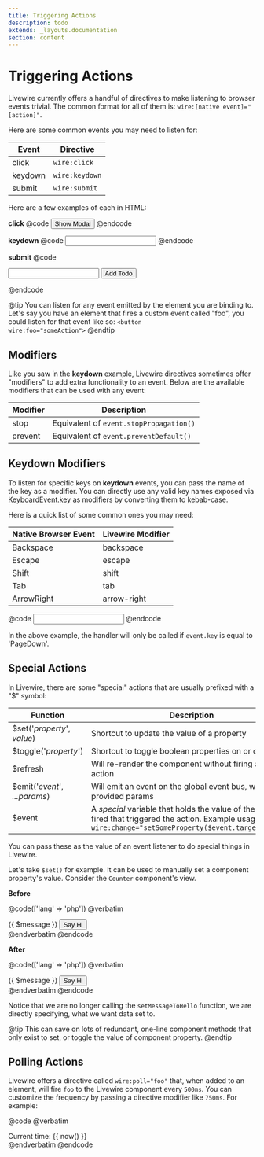 ```yaml
---
title: Triggering Actions
description: todo
extends: _layouts.documentation
section: content
---
```


# Triggering Actions

Livewire currently offers a handful of directives to make listening to browser events trivial. The common format for all of them is: `wire:[native event]="[action]"`.

Here are some common events you may need to listen for:

Event | Directive
--- | ---
click | `wire:click`
keydown | `wire:keydown`
submit | `wire:submit`

Here are a few examples of each in HTML:

**click**
@code
<button wire:click="showModal">Show Modal</button>
@endcode

**keydown**
@code
<input wire:keydown.enter="search">
@endcode

**submit**
@code
<form wire:submit="addTodo">
    <input wire:model="title">
    <button>Add Todo</button>
</form>
@endcode

@tip
You can listen for any event emitted by the element you are binding to. Let's say you have an element that fires a custom event called "foo", you could listen for that event like so: <code>&lt;button wire:foo="someAction"&gt;</code>
@endtip

## Modifiers

Like you saw in the **keydown** example, Livewire directives sometimes offer "modifiers" to add extra functionality to an event. Below are the available modifiers that can be used with any event:

Modifier | Description
--- | ---
stop | Equivalent of `event.stopPropagation()`
prevent | Equivalent of `event.preventDefault()`

## Keydown Modifiers

To listen for specific keys on **keydown** events, you can pass the name of the key as a modifier. You can directly use any valid key names exposed via [KeyboardEvent.key](https://developer.mozilla.org/en-US/docs/Web/API/KeyboardEvent/key/Key_Values) as modifiers by converting them to kebab-case.

Here is a quick list of some common ones you may need:

Native Browser Event | Livewire Modifier
--- | ---
Backspace | backspace
Escape | escape
Shift | shift
Tab | tab
ArrowRight | arrow-right

@code
<input wire:keydown.page-down="foo">
@endcode

In the above example, the handler will only be called if `event.key` is equal to 'PageDown'.

## Special Actions
In Livewire, there are some "special" actions that are usually prefixed with a "$" symbol:

Function | Description
--- | ---
$set('_property_', _value_) | Shortcut to update the value of a property
$toggle('_property_') | Shortcut to toggle boolean properties on or off
$refresh | Will re-render the component without firing any action
$emit('_event_', _...params_) | Will emit an event on the global event bus, with the provided params
$event | A _special_ variable that holds the value of the event fired that triggered the action. Example usage: `wire:change="setSomeProperty($event.target.value)"`

You can pass these as the value of an event listener to do special things in Livewire.

Let's take `$set()` for example. It can be used to manually set a component property's value. Consider the `Counter` component's view.

**Before**

@code(['lang' => 'php'])
@verbatim
<div>
    {{ $message }}
    <button wire:click="setMessageToHello">Say Hi</button>
</div>
@endverbatim
@endcode

**After**

@code(['lang' => 'php'])
@verbatim
<div>
    {{ $message }}
    <button wire:click="$set('message', 'Hello')">Say Hi</button>
</div>
@endverbatim
@endcode

Notice that we are no longer calling the `setMessageToHello` function, we are directly specifying, what we want data set to.

@tip
This can save on lots of redundant, one-line component methods that only exist to set, or toggle the value of component property.
@endtip

## Polling Actions
Livewire offers a directive called `wire:poll="foo"` that, when added to an element, will fire `foo` to the Livewire component every `500ms`. You can customize the frequency by passing a directive modifier like `750ms`. For example:

@code
@verbatim
<div wire:poll.750ms="$refresh">
    Current time: {{ now() }}
</div>
@endverbatim
@endcode
